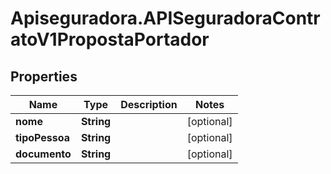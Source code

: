 # Apiseguradora.APISeguradoraContratoV1PropostaPortador

## Properties
Name | Type | Description | Notes
------------ | ------------- | ------------- | -------------
**nome** | **String** |  | [optional] 
**tipoPessoa** | **String** |  | [optional] 
**documento** | **String** |  | [optional] 


